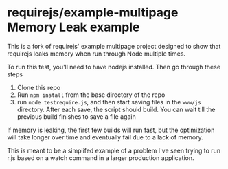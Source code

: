 # requirejs/example-multipage Memory Leak example

This is a fork of requirejs' example multipage project designed to show that requirejs leaks memory when run through Node multiple times.

To run this test, you'll need to have nodejs installed.  Then go through these steps

1. Clone this repo
2. Run `npm install` from the base directory of the repo
3. run `node testrequire.js`, and then start saving files in the `www/js` directory. After each save, the script should build.  You can wait till the previous build finishes to save a file again

If memory is leaking, the first few builds will run fast, but the optimization will take longer over time and eventually fail due to a lack of memory.

This is meant to be a simplifed example of a problem I've seen trying to run r.js based on a watch command in a larger production application.
